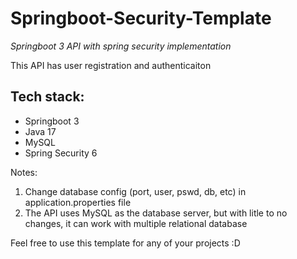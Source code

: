 # Springboot-Security-Template
*Springboot 3 API with spring security implementation*

This API has user registration and authenticaiton

## Tech stack:
- Springboot 3
- Java 17
- MySQL
- Spring Security 6

Notes:
1. Change database config (port, user, pswd, db, etc) in application.properties file
2. The API uses MySQL as the database server, but with litle to no changes, it can work with multiple relational database

Feel free to use this template for any of your projects :D 
